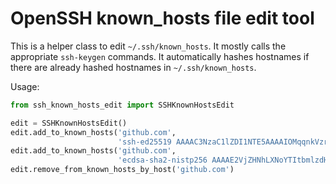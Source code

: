 # OpenSSH known_hosts file edit tool

This is a helper class to edit `~/.ssh/known_hosts`.
It mostly calls the appropriate `ssh-keygen` commands.
It automatically hashes hostnames if there are already hashed hostnames in  `~/.ssh/known_hosts`.

Usage:

```python
from ssh_known_hosts_edit import SSHKnownHostsEdit

edit = SSHKnownHostsEdit()
edit.add_to_known_hosts('github.com',
                        'ssh-ed25519 AAAAC3NzaC1lZDI1NTE5AAAAIOMqqnkVzrm0SdG6UOoqKLsabgH5C9okWi0dh2l9GKJl')
edit.add_to_known_hosts('github.com',
                        'ecdsa-sha2-nistp256 AAAAE2VjZHNhLXNoYTItbmlzdHAyNTYAAAAIbmlzdHAyNTYAAABBBEmKSENjQEezOmxkZMy7opKgwFB9nkt5YRrYMjNuG5N87uRgg6CLrbo5wAdT/y6v0mKV0U2w0WZ2YB/++Tpockg=')
edit.remove_from_known_hosts_by_host('github.com')
```
